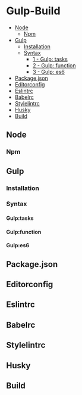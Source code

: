 # Gulp-Build

* [Node](#node)
  + [Npm](#Npm)
* [Gulp](#gulp)
  + [Installation](#Installation)
  + [Syntax](#syntax)
    + [1 - Gulp: tasks](#gulp.tasks)
    + [2 - Gulp: function](#gulp.const)
    + [3 - Gulp: es6](#gulp.es6)
* [Package.json](#package.json)
* [Editorconfig](#editorconfig)
* [Eslintrc](#eslintrc)
* [Babelrc](#babelrc)
* [Stylelintrc](#stylelintrc)
* [Husky](#Husky)
* [Build](#build)


<a name="node"></a> 
## Node
<a name="Npm"></a> 
### Npm
<a name="gulp"></a> 
## Gulp
<a name="Installation"></a> 
### Installation
<a name="syntax"></a> 
### Syntax
<a name="gulp.tasks"></a> 
#### Gulp:tasks
<a name="gulp.const"></a> 
#### Gulp:function
<a name="gulp.es6"></a> 
#### Gulp:es6
<a name="package.json"></a> 
## Package.json
<a name="editorconfig"></a> 
## Editorconfig
<a name="eslintrc"></a> 
## Eslintrc
<a name="babelrc"></a> 
## Babelrc
<a name="stylelintrc"></a> 
## Stylelintrc
<a name="Husky"></a> 
## Husky
<a name="build"></a> 
## Build

